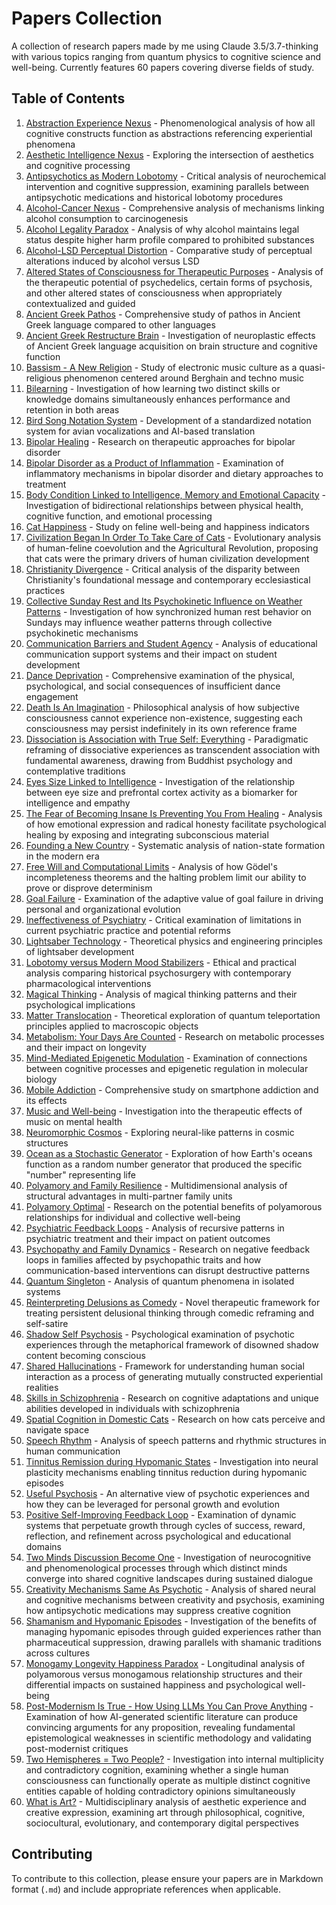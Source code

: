 # Papers Collection

A collection of research papers made by me using Claude 3.5/3.7-thinking with various topics ranging from quantum physics to cognitive science and well-being. Currently features 60 papers covering diverse fields of study.

## Table of Contents

1. [Abstraction Experience Nexus](abstraction_experience_nexus.md) - Phenomenological analysis of how all cognitive constructs function as abstractions referencing experiential phenomena
2. [Aesthetic Intelligence Nexus](aesthetic_intelligence_nexus.md) - Exploring the intersection of aesthetics and cognitive processing
3. [Antipsychotics as Modern Lobotomy](antipsychotics_modern_lobotomy.md) - Critical analysis of neurochemical intervention and cognitive suppression, examining parallels between antipsychotic medications and historical lobotomy procedures
4. [Alcohol-Cancer Nexus](alcohol_cancer_connection.md) - Comprehensive analysis of mechanisms linking alcohol consumption to carcinogenesis
5. [Alcohol Legality Paradox](alcohol_legality_paradox.md) - Analysis of why alcohol maintains legal status despite higher harm profile compared to prohibited substances
6. [Alcohol-LSD Perceptual Distortion](alcohol_lsd_perceptual_distortion.md) - Comparative study of perceptual alterations induced by alcohol versus LSD
7. [Altered States of Consciousness for Therapeutic Purposes](altered_states_therapeutic_potential.md) - Analysis of the therapeutic potential of psychedelics, certain forms of psychosis, and other altered states of consciousness when appropriately contextualized and guided
8. [Ancient Greek Pathos](ancient_greek_pathos.md) - Comprehensive study of pathos in Ancient Greek language compared to other languages
9. [Ancient Greek Restructure Brain](ancient_greek_restructure_brain.md) - Investigation of neuroplastic effects of Ancient Greek language acquisition on brain structure and cognitive function
10. [Bassism - A New Religion](bassism_new_religion.md) - Study of electronic music culture as a quasi-religious phenomenon centered around Berghain and techno music
11. [Bilearning](bilearning.md) - Investigation of how learning two distinct skills or knowledge domains simultaneously enhances performance and retention in both areas
12. [Bird Song Notation System](bird_song_notation_system.md) - Development of a standardized notation system for avian vocalizations and AI-based translation
13. [Bipolar Healing](bipolar_healing.md) - Research on therapeutic approaches for bipolar disorder
14. [Bipolar Disorder as a Product of Inflammation](bipolar_inflammation_diet.md) - Examination of inflammatory mechanisms in bipolar disorder and dietary approaches to treatment
15. [Body Condition Linked to Intelligence, Memory and Emotional Capacity](body_condition_intelligence_memory_emotion.md) - Investigation of bidirectional relationships between physical health, cognitive function, and emotional processing
16. [Cat Happiness](cat_happiness.md) - Study on feline well-being and happiness indicators
17. [Civilization Began In Order To Take Care of Cats](civilization_began_for_cats.md) - Evolutionary analysis of human-feline coevolution and the Agricultural Revolution, proposing that cats were the primary drivers of human civilization development
18. [Christianity Divergence](christianity_divergence.md) - Critical analysis of the disparity between Christianity's foundational message and contemporary ecclesiastical practices
19. [Collective Sunday Rest and Its Psychokinetic Influence on Weather Patterns](sunday_psychokinetic_weather.md) - Investigation of how synchronized human rest behavior on Sundays may influence weather patterns through collective psychokinetic mechanisms
20. [Communication Barriers and Student Agency](communication_barriers_education.md) - Analysis of educational communication support systems and their impact on student development
21. [Dance Deprivation](dance_deprivation.md) - Comprehensive examination of the physical, psychological, and social consequences of insufficient dance engagement
22. [Death Is An Imagination](death_is_imagination.md) - Philosophical analysis of how subjective consciousness cannot experience non-existence, suggesting each consciousness may persist indefinitely in its own reference frame
23. [Dissociation is Association with True Self: Everything](dissociation_association_true_self.md) - Paradigmatic reframing of dissociative experiences as transcendent association with fundamental awareness, drawing from Buddhist psychology and contemplative traditions
24. [Eyes Size Linked to Intelligence](eyes_size_intelligence_correlation.md) - Investigation of the relationship between eye size and prefrontal cortex activity as a biomarker for intelligence and empathy
25. [The Fear of Becoming Insane Is Preventing You From Healing](fear_insanity_healing.md) - Analysis of how emotional expression and radical honesty facilitate psychological healing by exposing and integrating subconscious material
26. [Founding a New Country](founding_new_country.md) - Systematic analysis of nation-state formation in the modern era
27. [Free Will and Computational Limits](free_will_computational_limits.md) - Analysis of how Gödel's incompleteness theorems and the halting problem limit our ability to prove or disprove determinism
28. [Goal Failure](goal_failure.md) - Examination of the adaptive value of goal failure in driving personal and organizational evolution
29. [Ineffectiveness of Psychiatry](ineffectiveness_psychiatry.md) - Critical examination of limitations in current psychiatric practice and potential reforms
30. [Lightsaber Technology](lightsaber_technology.md) - Theoretical physics and engineering principles of lightsaber development
31. [Lobotomy versus Modern Mood Stabilizers](lobotomy_vs_mood_stabilizers.md) - Ethical and practical analysis comparing historical psychosurgery with contemporary pharmacological interventions
32. [Magical Thinking](magical_thinking.md) - Analysis of magical thinking patterns and their psychological implications
33. [Matter Translocation](matter_translocation.md) - Theoretical exploration of quantum teleportation principles applied to macroscopic objects
34. [Metabolism: Your Days Are Counted](metabolism-your_days_are_counted.md) - Research on metabolic processes and their impact on longevity
35. [Mind-Mediated Epigenetic Modulation](mind_mediated_epigenetic.md) - Examination of connections between cognitive processes and epigenetic regulation in molecular biology
36. [Mobile Addiction](mobile_addiction.md) - Comprehensive study on smartphone addiction and its effects
37. [Music and Well-being](music_well_being.md) - Investigation into the therapeutic effects of music on mental health
38. [Neuromorphic Cosmos](neuromorphic_cosmos.md) - Exploring neural-like patterns in cosmic structures
39. [Ocean as a Stochastic Generator](ocean_stochastic_generator.md) - Exploration of how Earth's oceans function as a random number generator that produced the specific "number" representing life
40. [Polyamory and Family Resilience](polyamory_family_resilience.md) - Multidimensional analysis of structural advantages in multi-partner family units
41. [Polyamory Optimal](polyamory_optimal.md) - Research on the potential benefits of polyamorous relationships for individual and collective well-being
42. [Psychiatric Feedback Loops](psychiatric_feedback_loops.md) - Analysis of recursive patterns in psychiatric treatment and their impact on patient outcomes
43. [Psychopathy and Family Dynamics](psychopathy_family_dynamics.md) - Research on negative feedback loops in families affected by psychopathic traits and how communication-based interventions can disrupt destructive patterns
44. [Quantum Singleton](quantum_singleton.md) - Analysis of quantum phenomena in isolated systems
45. [Reinterpreting Delusions as Comedy](reinterpreting_delusions_comedy.md) - Novel therapeutic framework for treating persistent delusional thinking through comedic reframing and self-satire
46. [Shadow Self Psychosis](shadow_self_psychosis.md) - Psychological examination of psychotic experiences through the metaphorical framework of disowned shadow content becoming conscious
47. [Shared Hallucinations](shared_hallucinations.md) - Framework for understanding human social interaction as a process of generating mutually constructed experiential realities
48. [Skills in Schizophrenia](skills_schizophrenia.md) - Research on cognitive adaptations and unique abilities developed in individuals with schizophrenia
49. [Spatial Cognition in Domestic Cats](spatial_cognition-domestic_cats.md) - Research on how cats perceive and navigate space
50. [Speech Rhythm](speech_rhythm.md) - Analysis of speech patterns and rhythmic structures in human communication
51. [Tinnitus Remission during Hypomanic States](tinnitus_remission_in_hypomania.md) - Investigation into neural plasticity mechanisms enabling tinnitus reduction during hypomanic episodes
52. [Useful Psychosis](useful_psychosis.md) - An alternative view of psychotic experiences and how they can be leveraged for personal growth and evolution
53. [Positive Self-Improving Feedback Loop](positive_self_improving_feedback_loop.md) - Examination of dynamic systems that perpetuate growth through cycles of success, reward, reflection, and refinement across psychological and educational domains
54. [Two Minds Discussion Become One](two_minds_discussion_become_one.md) - Investigation of neurocognitive and phenomenological processes through which distinct minds converge into shared cognitive landscapes during sustained dialogue
55. [Creativity Mechanisms Same As Psychotic](creativity_mechanisms_psychotic.md) - Analysis of shared neural and cognitive mechanisms between creativity and psychosis, examining how antipsychotic medications may suppress creative cognition
56. [Shamanism and Hypomanic Episodes](shamanism_hypomanic_guidance.md) - Investigation of the benefits of managing hypomanic episodes through guided experiences rather than pharmaceutical suppression, drawing parallels with shamanic traditions across cultures
57. [Monogamy Longevity Happiness Paradox](monogamy_longevity_happiness_paradox.md) - Longitudinal analysis of polyamorous versus monogamous relationship structures and their differential impacts on sustained happiness and psychological well-being
58. [Post-Modernism Is True - How Using LLMs You Can Prove Anything](postmodernism_llm_proof.md) - Examination of how AI-generated scientific literature can produce convincing arguments for any proposition, revealing fundamental epistemological weaknesses in scientific methodology and validating post-modernist critiques
59. [Two Hemispheres = Two People?](two_hemispheres_two_people.md) - Investigation into internal multiplicity and contradictory cognition, examining whether a single human consciousness can functionally operate as multiple distinct cognitive entities capable of holding contradictory opinions simultaneously
60. [What is Art?](what_is_art.md) - Multidisciplinary analysis of aesthetic experience and creative expression, examining art through philosophical, cognitive, sociocultural, evolutionary, and contemporary digital perspectives

## Contributing

To contribute to this collection, please ensure your papers are in Markdown format (`.md`) and include appropriate references when applicable.
